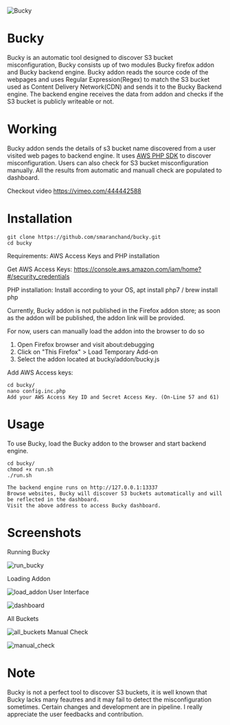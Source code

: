 
![Bucky](https://github.com/smaranchand/bucky/blob/master/bucky.gif?raw=true)

# Bucky
Bucky is an automatic tool designed to discover S3 bucket misconfiguration, Bucky consists up of two modules Bucky firefox addon and Bucky backend engine. Bucky addon reads the source code of the webpages and uses Regular Expression(Regex) to match the S3 bucket used as Content Delivery Network(CDN)  and sends it to the Bucky Backend engine. The backend engine receives the data from addon and checks if the S3 bucket is publicly writeable or not.


# Working
Bucky addon sends the details of s3 bucket name discovered from a user visited web pages to backend engine.
It uses [AWS PHP SDK](https://docs.aws.amazon.com/sdk-for-php/v3/developer-guide/getting-started_installation.html) to discover misconfiguration.
Users can also check for S3 bucket misconfiguration manually. All the results from automatic and manuall check are populated to dashboard.

Checkout video https://vimeo.com/444442588

# Installation

```
git clone https://github.com/smaranchand/bucky.git
cd bucky

```

Requirements: AWS Access Keys and PHP installation 

Get AWS Access Keys: https://console.aws.amazon.com/iam/home?#/security_credentials

PHP installation: Install according to your OS,  apt install php7 / brew install php


Currently, Bucky addon is not published in the Firefox addon store; as soon as the addon will be published, the addon link will be provided.

For now, users can  manually load the addon into the browser to do so 

1. Open Firefox browser and visit about:debugging
2. Click on "This Firefox" > Load Temporary Add-on
3. Select the addon  located at bucky/addon/bucky.js

Add AWS Access keys:
```
cd bucky/
nano config.inc.php 
Add your AWS Access Key ID and Secret Access Key. (On-Line 57 and 61)
```


# Usage

To use Bucky, load the Bucky addon to the browser and start backend engine.
```
cd bucky/
chmod +x run.sh
./run.sh

The backend engine runs on http://127.0.0.1:13337
Browse websites, Bucky will discover S3 buckets automatically and will be reflected in the dashboard.
Visit the above address to access Bucky dashboard.
```

# Screenshots
Running Bucky

![run_bucky](https://github.com/smaranchand/bucky/blob/master/scr/run_bucky.png?raw=true)

Loading Addon

![load_addon](https://github.com/smaranchand/bucky/blob/master/scr/bucky_addon.png?raw=true)
User Interface

![dashboard](https://github.com/smaranchand/bucky/blob/master/scr/dashboard_loading.png?raw=true)

All Buckets

![all_buckets](https://github.com/smaranchand/bucky/blob/master/scr/all_buckets.png?raw=true)
Manual Check

![manual_check](https://github.com/smaranchand/bucky/blob/master/scr/manual_check.png?raw=true)


# Note
Bucky is not a perfect tool to discover S3 buckets, it is well known that Bucky lacks many feautres and it  may fail to detect the misconfiguration sometimes. Certain changes and  development are in pipeline. I really appreciate the user feedbacks and contribution.




